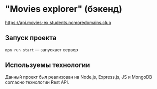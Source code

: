 # "Movies explorer" (бэкенд)

https://api.movies-ex.students.nomoredomains.club

## Запуск проекта

`npm run start` — запускает сервер


## Используемы технологии

Данный проект был реализован на Node.js, Express.js, JS и MongoDB согласно технологии Rest API.
